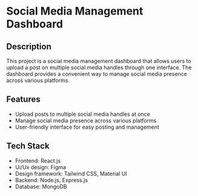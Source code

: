 # Social Media Management Dashboard

## Description

This project is a social media management dashboard that allows users to upload a post on multiple social media handles through one interface. The dashboard provides a convenient way to manage social media presence across various platforms.

## Features

* Upload posts to multiple social media handles at once
* Manage social media presence across various platforms
* User-friendly interface for easy posting and management

## Tech Stack

* Frontend: React.js
* Ui/Ux design: Figma
* Design framework: Tailwind CSS, Material UI
* Backend: Node.js, Express.js
* Database: MongoDB